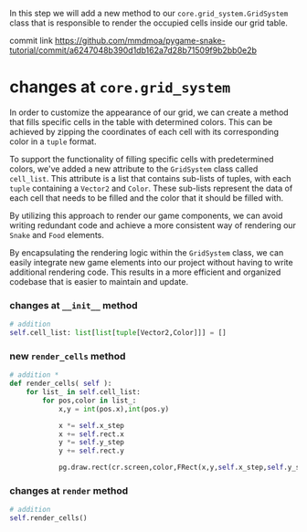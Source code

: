 In this step we will add a new method to our `core.grid_system.GridSystem` class
that is responsible to render the occupied cells inside our grid table.

commit link https://github.com/mmdmoa/pygame-snake-tutorial/commit/a6247048b390d1db162a7d28b71509f9b2bb0e2b

# changes at `core.grid_system`

In order to customize the appearance of our grid, 
we can create a method that fills specific cells in the table with determined colors. 
This can be achieved by zipping the coordinates 
of each cell with its corresponding color in a `tuple` format.

To support the functionality of filling specific cells with predetermined colors, 
we've added a new attribute to the `GridSystem` class called `cell_list`. 
This attribute is a list that contains sub-lists of tuples, 
with each `tuple` containing a `Vector2` and `Color`. These sub-lists represent the data 
of each cell that needs to be filled and the color that it should be filled with.

By utilizing this approach to render our game components, 
we can avoid writing redundant code and achieve a more consistent way of rendering our 
`Snake` and `Food` elements.

By encapsulating the rendering logic within the `GridSystem` class, 
we can easily integrate new game elements into our project without having 
to write additional rendering code. 
This results in a more efficient and organized codebase that is easier to maintain and update.

### changes at `__init__` method

```python
# addition
self.cell_list: list[list[tuple[Vector2,Color]]] = []
```

### new `render_cells` method
```python
# addition *
def render_cells( self ):
    for list_ in self.cell_list:
        for pos,color in list_:
            x,y = int(pos.x),int(pos.y)

            x *= self.x_step
            x += self.rect.x
            y *= self.y_step
            y += self.rect.y

            pg.draw.rect(cr.screen,color,FRect(x,y,self.x_step,self.y_step))
```

### changes at `render` method

```python
# addition
self.render_cells()
```